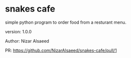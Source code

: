 # snakes cafe

simple python program to order food from a resturant menu.

version: 1.0.0

Author: Nizar Alsaeed

PR: https://github.com/NizarAlsaeed/snakes-cafe/pull/1

